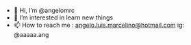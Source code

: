 - 👋 Hi, I’m @angelomrc
- 👀 I’m interested in learn new things
- 📫 How to reach me : angelo.luis.marcelino@hotmail.com ig: @aaaaa.ang


<!---
angelomrc/angelomrc is a ✨ special ✨ repository because its `README.md` (this file) appears on your GitHub profile.
You can click the Preview link to take a look at your changes.
--->
